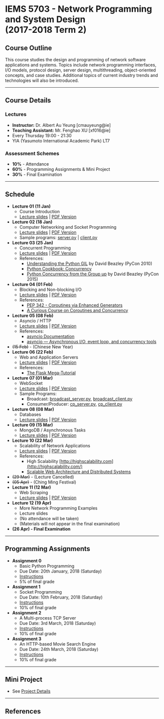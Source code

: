 # IEMS 5703 - Network Programming and System Design<br/>(2017-2018 Term 2)

## Course Outline

This course studies the design and programming of network
software applications and systems. Topics include network
programming interfaces, I/O models, protocol design,
server design, multithreading, object-oriented concepts,
and case studies. Additional topics of current industry
trends and technologies will also be introduced.

---

## Course Details

### Lectures

- **Instructor:** Dr. Albert Au Yeung [cmauyeung@ie]
- **Teaching Assistant:** Mr. Fenghao XU [xf016@ie]
- Every Thursday 19:00 - 21:30
- YIA (Yasumoto International Academic Park) LT7

### Assessment Schemes

- **10%** - Attendance
- **60%** - Programming Assignments & Mini Project
- **30%** - Final Examination

---

## Schedule

- **Lecture 01 (11 Jan)**
    - Course Introduction
    - [Lecture slides](/lectures/lecture-01.html) | [PDF Version](/lectures/pdfs/iems5703-lecture-01.pdf)
- **Lecture 02 (18 Jan)**
    - Computer Networking and Socket Programming
    - [Lecture slides](/lectures/lecture-02.html) | [PDF Version](/lectures/pdfs/iems5703-lecture-02.pdf)
    - Sample programs: [server.py](/lectures/files/server.py) | [client.py](/lectures/files/client.py)
- **Lecture 03 (25 Jan)**
    - Concurrent Programming
    - [Lecture slides](/lectures/lecture-03.html) | [PDF Version](/lectures/pdfs/iems5703-lecture-03.pdf)
    - References:
        - [Understanding the Python GIL](http://www.dabeaz.com/python/UnderstandingGIL.pdf) by David Beazley (PyCon 2010)
        - [Python Cookbook: Concurrency](https://www.oreilly.com/learning/python-cookbook-concurrency)
        - [Python Concurrency from the Group up](http://pyvideo.org/pycon-us-2015/python-concurrency-from-the-ground-up-live.html) by David Beazley (PyCon 2015)
- **Lecture 04 (01 Feb)**
    - Blocking and Non-blocking I/O
    - [Lecture slides](/lectures/lecture-04.html) | [PDF Version](/lectures/pdfs/iems5703-lecture-04.pdf)
    - References:
        - [PEP 342 - Coroutines via Enhanced Generators](https://www.python.org/dev/peps/pep-0342/)
        - [A Curious Course on Coroutines and Concurrency](http://www.dabeaz.com/coroutines/)
- **Lecture 05 (08 Feb)**
    - Asyncio / HTTP
    - [Lecture slides](/lectures/lecture-05.html) | [PDF Version](/lectures/pdfs/iems5703-lecture-05.pdf)
    - References:
        - [asyncio Documentation](http://asyncio.readthedocs.io/en/latest/)
        - [asyncio — Asynchronous I/O, event loop, and concurrency tools](https://pymotw.com/3/asyncio/)
- <strike>(15 Feb)</strike> - (Chinese New Year)
- **Lecture 06 (22 Feb)**
    - Web and Application Servers
    - [Lecture slides](/lectures/lecture-06.html) | [PDF Version](/lectures/pdfs/iems5703-lecture-06.pdf)
    - References:
        - [The Flask Mega-Tutorial](https://blog.miguelgrinberg.com/post/the-flask-mega-tutorial-part-i-hello-world)
- **Lecture 07 (01 Mar)**
    - WebSocket
    - [Lecture slides](/lectures/lecture-07.html) | [PDF Version](/lectures/pdfs/iems5703-lecture-07.pdf)
    - Sample Programs:
        - Broadcast: [broadcast_server.py](/lectures/files/broadcast_server.py), [broadcast_client.py](/lectures/files/broadcast_client.py)
        - Consumer/Producer: [cp_server.py](/lectures/files/cp_server.py), [cp_client.py](/lectures/files/cp_client.py)
- **Lecture 08 (08 Mar)**
    - Databases
    - [Lecture slides](/lectures/lecture-08.html) | [PDF Version](/lectures/pdfs/iems5703-lecture-08.pdf)
- **Lecture 09 (15 Mar)**
    - MongoDB / Asynchronous Tasks
    - [Lecture slides](/lectures/lecture-09.html) | [PDF Version](/lectures/pdfs/iems5703-lecture-09.pdf)
- **Lecture 10 (22 Mar)**
    - Scalability of Network Applications
    - [Lecture slides](/lectures/lecture-10.html) | [PDF Version](/lectures/pdfs/iems5703-lecture-10.pdf)
    - References:
        - High Scalability [http://highscalability.com](http://highscalability.com/)
        - [Scalable Web Architecture and Distributed Systems](http://www.aosabook.org/en/distsys.html)
- <strike>(29 Mar)</strike> - (Lecture Cancelled)
- <strike>(05 Apr)</strike> - (Ching Ming Festival)
- **Lecture 11 (12 Mar)**
    - Web Scraping
    - [Lecture slides](/lectures/lecture-11.html) | [PDF Version](/lectures/pdfs/iems5703-lecture-11.pdf)
- **Lecture 12 (19 Apr)**
    - More Network Programming Examples
    - Lecture slides
    - (No attendance will be taken)
    - (Materials will not appear in the final examination)
- **(26 Apr) - Final Examination**

---

## Programming Assignments

- **Assignment 0**
    - Basic Python Programming
    - Due Date: 20th January, 2018 (Saturday)
    - [Instructions](assignment-0)
    - 5% of final grade
- **Assignment 1**
    - Socket Programming
    - Due Date: 10th February, 2018 (Saturday)
    - [Instructions](assignment-1)
    - 10% of final grade
- **Assignment 2**
    - A Multi-process TCP Server
    - Due Date: 3rd March, 2018 (Saturday)
    - [Instructions](assignment-2)
    - 10% of final grade
- **Assignment 3**
    - An HTTP-based Movie Search Engine
    - Due Date: 24th March, 2018 (Saturday)
    - [Instructions](assignment-3)
    - 10% of final grade

---

## Mini Project

- See [Project Details](project)

---

## References

